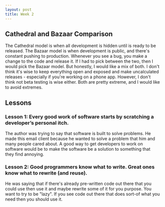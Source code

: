 ```yaml
---
layout: post
title: Week 2
---
```


## Cathedral and Bazaar Comparison
The Cathedral model is when all development is hidden until is ready to be released. The Bazaar model is when development is public, and there's constant pushing to production. Whenever you see a bug, you make a change to the code and release it. If I had to pick between the two, then I would pick the Bazaar model. But honestly, I would like a mix of both. I don't think it's wise to keep everything open and exposed and make uncalculated releases - especially if you're working on a phone app. However, I don't think not beta testing is wise either. Both are pretty extreme, and I would like to avoid extremes.

## Lessons

### Lesson 1: Every good work of software starts by scratching a developer’s personal itch.
The author was trying to say that software is built to solve problems. He made this email client because he wanted to solve a problem that him and many people cared about. A good way to get developers to work on software would be to make the software be a solution to something that they find annoying.

### Lesson 2: Good programmers know what to write. Great ones know what to rewrite (and reuse).
He was saying that if there's already pre-written code out there that you could use then use it and maybe rewrite some of it for you purpose. You want to try to be "lazy". If you see code out there that does sort-of what you need then you should use it.
